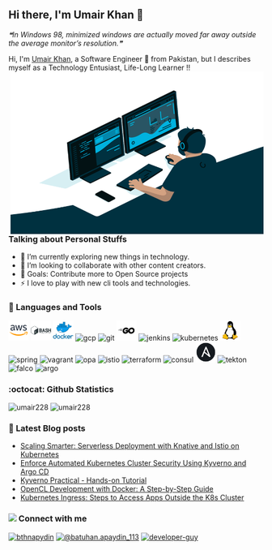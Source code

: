 ## Hi there, I'm Umair Khan 👋 


<!--STARTS_HERE_QUOTE_README-->
<i>❝In Windows 98, minimized windows are actually moved far away outside the average monitor’s resolution.❞</i>
<!--ENDS_HERE_QUOTE_README-->

Hi, I'm [Umair Khan](https://linkedin.com/in/umair228), a Software Engineer 🚀 from Pakistan, but I describes myself as a Technology Entusiast, Life-Long Learner !! 
<img align="right" alt="GIF" src="https://raw.githubusercontent.com/umair228/umair228/refs/heads/main/code.gif?raw=true" width="500" height="320" />

### Talking about Personal Stuffs
- 🌱 I’m currently exploring new things in technology.
- 👯 I’m looking to collaborate with other content creators.
- 🥅 Goals: Contribute more to Open Source projects
- ⚡ I love to play with new cli tools and technologies.

### 🧰 Languages and Tools
<p align="left"><img src="https://github.com/github/explore/raw/main/topics/aws/aws.png" alt="aws" width="40" height="40"/> <img src="https://github.com/github/explore/raw/main/topics/bash/bash.png" alt="bash" width="40" height="40"/> <img src="https://github.com/github/explore/raw/main/topics/docker/docker.png" alt="docker" width="40" height="40"/> <img src="https://www.vectorlogo.zone/logos/google_cloud/google_cloud-icon.svg" alt="gcp" width="40" height="40"/> <img src="https://www.vectorlogo.zone/logos/git-scm/git-scm-icon.svg" alt="git" width="40" height="40"/> <img src="https://github.com/github/explore/raw/main/topics/go/go.png" alt="go" width="40" height="40"/> <img src="https://www.vectorlogo.zone/logos/jenkins/jenkins-icon.svg" alt="jenkins" width="40" height="40"/> <img src="https://www.vectorlogo.zone/logos/kubernetes/kubernetes-icon.svg" alt="kubernetes" width="40" height="40"/> <img src="https://github.com/github/explore/raw/main/topics/linux/linux.png" alt="linux" width="40" height="40"/> <img src="https://www.vectorlogo.zone/logos/springio/springio-icon.svg" alt="spring" width="40" height="40"/> <img src="https://www.vectorlogo.zone/logos/vagrantup/vagrantup-icon.svg" alt="vagrant" width="40" height="40"/> <img src="https://www.openpolicyagent.org/img/logos/integrations/opa-golang.png" alt="opa" width="40" height="40"/> <img src="https://camo.githubusercontent.com/bd5b74426b7087fe4c8568458993dfff11001c3b9f0a2483e1da43650cbe0672/68747470733a2f2f7777772e766563746f726c6f676f2e7a6f6e652f6c6f676f732f697374696f696f2f697374696f696f2d69636f6e2e737667" alt="istio" width="40" height="40"/> <img src="https://camo.githubusercontent.com/d13e208052a3e9d83243cd804635e60e4a238c43a86ce1bc6aea249c39c67709/68747470733a2f2f7777772e766563746f726c6f676f2e7a6f6e652f6c6f676f732f7465727261666f726d696f2f7465727261666f726d696f2d617232312e737667" alt="terraform" width="40" height="40"/> <img src="https://camo.githubusercontent.com/2d750a7a1cae7f8d5f8a3a6d5cb6c63c1fe80a17794dd79800a86a4881ce900c/68747470733a2f2f7777772e766563746f726c6f676f2e7a6f6e652f6c6f676f732f636f6e73756c696f2f636f6e73756c696f2d617232312e737667" alt="consul" width="40" height="40"/> <img src="https://github.com/github/explore/raw/main/topics/ansible/ansible.png" alt="ansible" width="40" height="40"/> <img src="https://tekton.dev/images/tekton-horizontal-color.png" alt="tekton" width="90" height="40"/> <img src="https://cncf-branding.netlify.app/img/projects/falco/icon/color/falco-icon-color.png" alt="falco" width="40" height="40"/> <img src="https://miro.medium.com/v2/resize:fit:800/0*WxuW-yoXiClY9Rhr.png" alt="argo" width="40" height="40"/>  
</p>


### :octocat: Github Statistics
<p align="left">
<img  src="https://github-readme-stats.vercel.app/api?username=umair228&show_icons=true&theme=radical" alt="umair228" width="480" height="180" />
<img src="https://github-readme-stats.vercel.app/api/top-langs/?username=umair228&layout=compact&hide=html&theme=radical" alt="umair228"/>
</p>


### :card_index: Latest Blog posts
<!-- BLOG-POST-LIST:START -->
- [Scaling Smarter: Serverless Deployment with Knative and Istio on Kubernetes](https://medium.com/@umairkh8251/scaling-smarter-serverless-deployment-with-knative-and-istio-on-kubernetes-9fb51523e0e6)
- [Enforce Automated Kubernetes Cluster Security Using Kyverno and Argo CD](https://github.com/umair228/Secure-K8s-Kyverno-Argocd)
- [Kyverno Practical - Hands-on Tutorial](https://hackmd.io/@D4Ehk15oQSaWU_2mA1cMDQ/S1C1wKa1kl)
- [OpenCL Development with Docker: A Step-by-Step Guide](https://medium.com/@umairkh8251/opencl-development-with-docker-a-step-by-step-guide-5ee8d378b533)
- [Kubernetes Ingress: Steps to Access Apps Outside the K8s Cluster](https://hackmd.io/@D4Ehk15oQSaWU_2mA1cMDQ/S1fOc8op0)

<!-- BLOG-POST-LIST:END -->

### <img src="https://media.giphy.com/media/LnQjpWaON8nhr21vNW/giphy.gif" height="32"></img> Connect with me 
<a href="https://linkedin.com/in/umair228" target="blank"><img align="center" src="https://img.shields.io/badge/linkedin-%230077B5.svg?&style=for-the-badge&logo=linkedin&logoColor=white" alt="bthnapydin" /></a>
<a href="https://umairkh8251.medium.com" target="blank"><img align="center" src="https://img.shields.io/badge/medium-%2312100E.svg?&style=for-the-badge&logo=medium&logoColor=white" alt="@batuhan.apaydin_113" /></a>
<a href="https://dev.to/umair228" target="blank"><img align="center" src="https://img.shields.io/badge/dev.to-0A0A0A?style=for-the-badge&logo=dev.to&logoColor=white" alt="developer-guy" /></a>
